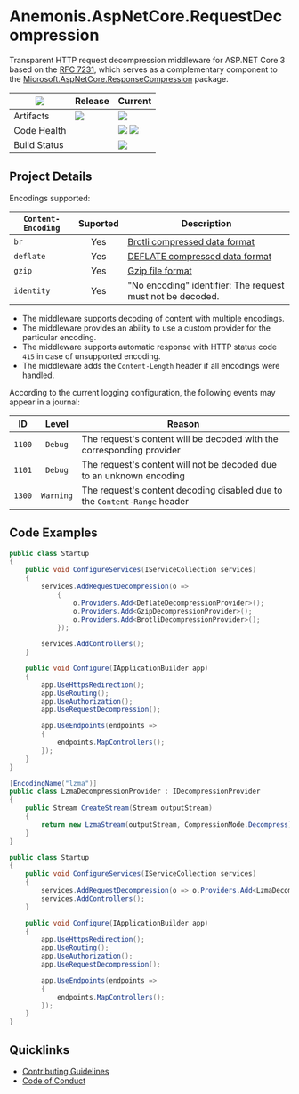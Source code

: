 # Anemonis.AspNetCore.RequestDecompression

Transparent HTTP request decompression middleware for ASP.NET Core 3 based on the [RFC 7231](https://tools.ietf.org/html/rfc7231#section-3.1.2.2), which serves as a complementary component to the [Microsoft.AspNetCore.ResponseCompression](https://www.nuget.org/packages/Microsoft.AspNetCore.ResponseCompression/) package.

| [![](https://img.shields.io/gitter/room/nwjs/nw.js.svg?style=flat-square)](https://gitter.im/anemonis/aspnetcore-request-decompression) | Release | Current |
|---|---|---|
| Artifacts | [![](https://img.shields.io/nuget/vpre/Anemonis.AspNetCore.RequestDecompression.svg?style=flat-square)](https://www.nuget.org/packages/Anemonis.AspNetCore.RequestDecompression) | [![](https://img.shields.io/myget/alexanderkozlenko/vpre/Anemonis.AspNetCore.RequestDecompression.svg?label=myget&style=flat-square)](https://www.myget.org/feed/alexanderkozlenko/package/nuget/Anemonis.AspNetCore.RequestDecompression) |
| Code Health | | [![](https://img.shields.io/sonar/coverage/aspnetcore-request-decompression?format=long&server=https%3A%2F%2Fsonarcloud.io&style=flat-square)](https://sonarcloud.io/component_measures?id=aspnetcore-request-decompression&metric=coverage&view=list) [![](https://img.shields.io/sonar/violations/aspnetcore-request-decompression?format=long&server=https%3A%2F%2Fsonarcloud.io&style=flat-square)](https://sonarcloud.io/project/issues?id=aspnetcore-request-decompression&resolved=false) |
| Build Status | | [![](https://img.shields.io/azure-devops/build/alexanderkozlenko/github-pipelines/5?label=main&style=flat-square)](https://dev.azure.com/alexanderkozlenko/github-pipelines/_build?definitionId=5&_a=summary) |

## Project Details

Encodings supported:

| `Content-Encoding` | Suported | Description |
| --- | :---: | --- |
| `br` | Yes | [Brotli compressed data format](https://tools.ietf.org/html/rfc7932) |
| `deflate` | Yes | [DEFLATE compressed data format](https://tools.ietf.org/html/rfc1951) |
| `gzip` | Yes | [Gzip file format](https://tools.ietf.org/html/rfc1952) |
| `identity` | Yes | "No encoding" identifier: The request must not be decoded. |

- The middleware supports decoding of content with multiple encodings.
- The middleware provides an ability to use a custom provider for the particular encoding.
- The middleware supports automatic response with HTTP status code `415` in case of unsupported encoding.
- The middleware adds the `Content-Length` header if all encodings were handled.

According to the current logging configuration, the following events may appear in a journal:

| ID | Level | Reason |
| :---: | :---: | --- |
| `1100` | `Debug` | The request's content will be decoded with the corresponding provider |
| `1101` | `Debug` | The request's content will not be decoded due to an unknown encoding |
| `1300` | `Warning` | The request's content decoding disabled due to the `Content-Range` header |

## Code Examples

```cs
public class Startup
{
    public void ConfigureServices(IServiceCollection services)
    {
        services.AddRequestDecompression(o =>
            {
                o.Providers.Add<DeflateDecompressionProvider>();
                o.Providers.Add<GzipDecompressionProvider>();
                o.Providers.Add<BrotliDecompressionProvider>();
            });

        services.AddControllers();
    }

    public void Configure(IApplicationBuilder app)
    {
        app.UseHttpsRedirection();
        app.UseRouting();
        app.UseAuthorization();
        app.UseRequestDecompression();

        app.UseEndpoints(endpoints =>
        {
            endpoints.MapControllers();
        });
    }
}
```
```cs
[EncodingName("lzma")]
public class LzmaDecompressionProvider : IDecompressionProvider
{
    public Stream CreateStream(Stream outputStream)
    {
        return new LzmaStream(outputStream, CompressionMode.Decompress);
    }
}

public class Startup
{
    public void ConfigureServices(IServiceCollection services)
    {
        services.AddRequestDecompression(o => o.Providers.Add<LzmaDecompressionProvider>());
        services.AddControllers();
    }

    public void Configure(IApplicationBuilder app)
    {
        app.UseHttpsRedirection();
        app.UseRouting();
        app.UseAuthorization();
        app.UseRequestDecompression();

        app.UseEndpoints(endpoints =>
        {
            endpoints.MapControllers();
        });
    }
}
```

## Quicklinks

- [Contributing Guidelines](./CONTRIBUTING.md)
- [Code of Conduct](./CODE_OF_CONDUCT.md)
